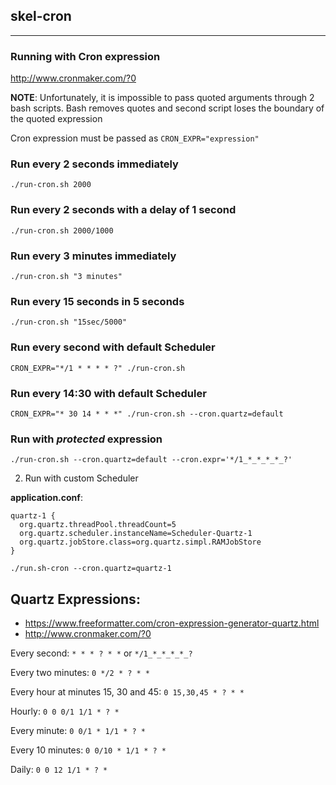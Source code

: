 ## skel-cron

----

### Running with Cron expression

http://www.cronmaker.com/?0


__NOTE__: Unfortunately, it is impossible to pass quoted arguments through 2 bash scripts.
Bash removes quotes and second script loses the boundary of the quoted expression

Cron expression must be passed as `CRON_EXPR="expression"`

### Run every 2 seconds immediately

```
./run-cron.sh 2000
```

### Run every 2 seconds with a delay of 1 second

```
./run-cron.sh 2000/1000
```

### Run every 3 minutes immediately

```
./run-cron.sh "3 minutes"
```

### Run every 15 seconds in 5 seconds

```
./run-cron.sh "15sec/5000"
```


### Run every second with default Scheduler

```
CRON_EXPR="*/1 * * * * ?" ./run-cron.sh
```

### Run every 14:30 with default Scheduler

```
CRON_EXPR="* 30 14 * * *" ./run-cron.sh --cron.quartz=default
```

### Run with *protected* expression 

```
./run-cron.sh --cron.quartz=default --cron.expr='*/1_*_*_*_*_?'
```

2. Run with custom Scheduler

__application.conf__:

```
quartz-1 {
  org.quartz.threadPool.threadCount=5
  org.quartz.scheduler.instanceName=Scheduler-Quartz-1
  org.quartz.jobStore.class=org.quartz.simpl.RAMJobStore
}
```

```
./run.sh-cron --cron.quartz=quartz-1
```

## Quartz Expressions:

- https://www.freeformatter.com/cron-expression-generator-quartz.html
- http://www.cronmaker.com/?0


Every second: `* * * ? * *` or `*/1_*_*_*_*_?`

Every two minutes: `0 */2 * ? * *`

Every hour at minutes 15, 30 and 45: `0 15,30,45 * ? * *`

Hourly: `0 0 0/1 1/1 * ? *`

Every minute: `0 0/1 * 1/1 * ? *`

Every 10 minutes: `0 0/10 * 1/1 * ? *`

Daily: `0 0 12 1/1 * ? *`


